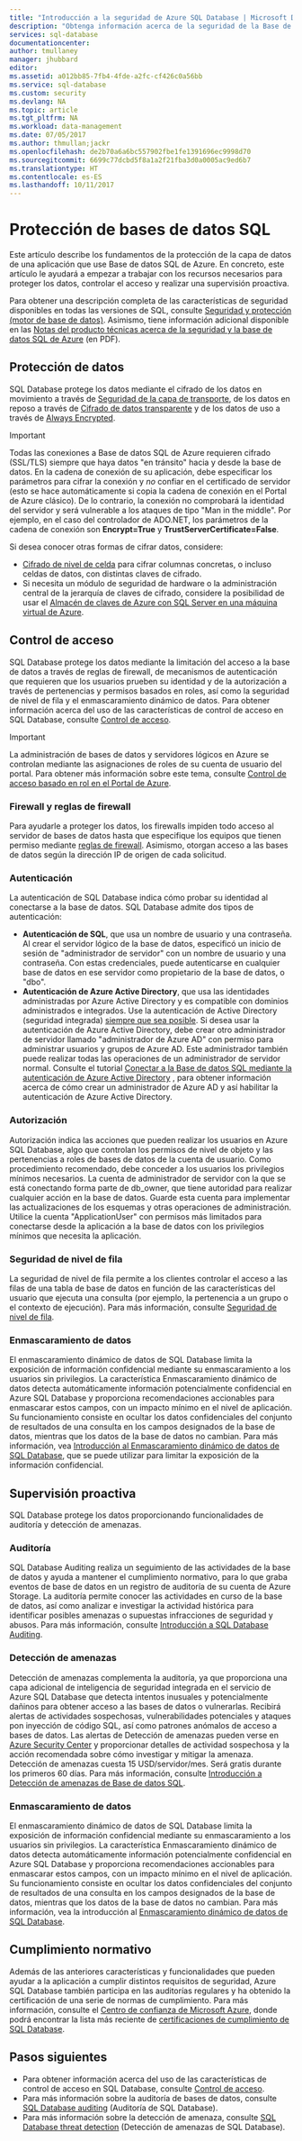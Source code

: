 ```yaml
---
title: "Introducción a la seguridad de Azure SQL Database | Microsoft Docs"
description: "Obtenga información acerca de la seguridad de la Base de datos SQL de Azure y SQL Server, incluidas las diferencias entre la nube y SQL Server local en cuanto a la autenticación, autorización, seguridad de conexión, cifrado y cumplimiento normativo."
services: sql-database
documentationcenter: 
author: tmullaney
manager: jhubbard
editor: 
ms.assetid: a012bb85-7fb4-4fde-a2fc-cf426c0a56bb
ms.service: sql-database
ms.custom: security
ms.devlang: NA
ms.topic: article
ms.tgt_pltfrm: NA
ms.workload: data-management
ms.date: 07/05/2017
ms.author: thmullan;jackr
ms.openlocfilehash: de2b70a6a6bc557902fbe1fe1391696ec9998d70
ms.sourcegitcommit: 6699c77dcbd5f8a1a2f21fba3d0a0005ac9ed6b7
ms.translationtype: HT
ms.contentlocale: es-ES
ms.lasthandoff: 10/11/2017
---
```

# <a name="securing-your-sql-database"></a>Protección de bases de datos SQL

Este artículo describe los fundamentos de la protección de la capa de datos de una aplicación que use Base de datos SQL de Azure. En concreto, este artículo le ayudará a empezar a trabajar con los recursos necesarios para proteger los datos, controlar el acceso y realizar una supervisión proactiva. 

Para obtener una descripción completa de las características de seguridad disponibles en todas las versiones de SQL, consulte [Seguridad y protección (motor de base de datos)](https://msdn.microsoft.com/library/bb510589). Asimismo, tiene información adicional disponible en las [Notas del producto técnicas acerca de la seguridad y la base de datos SQL de Azure](https://download.microsoft.com/download/A/C/3/AC305059-2B3F-4B08-9952-34CDCA8115A9/Security_and_Azure_SQL_Database_White_paper.pdf) (en PDF).

## <a name="protect-data"></a>Protección de datos
SQL Database protege los datos mediante el cifrado de los datos en movimiento a través de [Seguridad de la capa de transporte](https://support.microsoft.com/kb/3135244), de los datos en reposo a través de [Cifrado de datos transparente](/sql/relational-databases/security/encryption/transparent-data-encryption-azure-sql) y de los datos de uso a través de [Always Encrypted](https://msdn.microsoft.com/library/mt163865.aspx). 

> [!IMPORTANT]
>Todas las conexiones a Base de datos SQL de Azure requieren cifrado (SSL/TLS) siempre que haya datos "en tránsito" hacia y desde la base de datos. En la cadena de conexión de su aplicación, debe especificar los parámetros para cifrar la conexión y *no* confiar en el certificado de servidor (esto se hace automáticamente si copia la cadena de conexión en el Portal de Azure clásico). De lo contrario, la conexión no comprobará la identidad del servidor y será vulnerable a los ataques de tipo "Man in the middle". Por ejemplo, en el caso del controlador de ADO.NET, los parámetros de la cadena de conexión son **Encrypt=True** y **TrustServerCertificate=False**. 

Si desea conocer otras formas de cifrar datos, considere:

* [Cifrado de nivel de celda](https://msdn.microsoft.com/library/ms179331.aspx) para cifrar columnas concretas, o incluso celdas de datos, con distintas claves de cifrado.
* Si necesita un módulo de seguridad de hardware o la administración central de la jerarquía de claves de cifrado, considere la posibilidad de usar el [Almacén de claves de Azure con SQL Server en una máquina virtual de Azure](http://blogs.technet.com/b/kv/archive/2015/01/12/using-the-key-vault-for-sql-server-encryption.aspx).

## <a name="control-access"></a>Control de acceso
SQL Database protege los datos mediante la limitación del acceso a la base de datos a través de reglas de firewall, de mecanismos de autenticación que requieren que los usuarios prueben su identidad y de la autorización a través de pertenencias y permisos basados en roles, así como la seguridad de nivel de fila y el enmascaramiento dinámico de datos. Para obtener información acerca del uso de las características de control de acceso en SQL Database, consulte [Control de acceso](sql-database-control-access.md).

> [!IMPORTANT]
> La administración de bases de datos y servidores lógicos en Azure se controlan mediante las asignaciones de roles de su cuenta de usuario del portal. Para obtener más información sobre este tema, consulte [Control de acceso basado en rol en el Portal de Azure](../active-directory/role-based-access-control-what-is.md).
>

### <a name="firewall-and-firewall-rules"></a>Firewall y reglas de firewall
Para ayudarle a proteger los datos, los firewalls impiden todo acceso al servidor de bases de datos hasta que especifique los equipos que tienen permiso mediante [reglas de firewall](sql-database-firewall-configure.md). Asimismo, otorgan acceso a las bases de datos según la dirección IP de origen de cada solicitud.

### <a name="authentication"></a>Autenticación
La autenticación de SQL Database indica cómo probar su identidad al conectarse a la base de datos. SQL Database admite dos tipos de autenticación:

* **Autenticación de SQL**, que usa un nombre de usuario y una contraseña. Al crear el servidor lógico de la base de datos, especificó un inicio de sesión de "administrador de servidor" con un nombre de usuario y una contraseña. Con estas credenciales, puede autenticarse en cualquier base de datos en ese servidor como propietario de la base de datos, o "dbo". 
* **Autenticación de Azure Active Directory**, que usa las identidades administradas por Azure Active Directory y es compatible con dominios administrados e integrados. Use la autenticación de Active Directory (seguridad integrada) [siempre que sea posible](https://msdn.microsoft.com/library/ms144284.aspx). Si desea usar la autenticación de Azure Active Directory, debe crear otro administrador de servidor llamado "administrador de Azure AD" con permiso para administrar usuarios y grupos de Azure AD. Este administrador también puede realizar todas las operaciones de un administrador de servidor normal. Consulte el tutorial [Conectar a la Base de datos SQL mediante la autenticación de Azure Active Directory](sql-database-aad-authentication.md) , para obtener información acerca de cómo crear un administrador de Azure AD y así habilitar la autenticación de Azure Active Directory.

### <a name="authorization"></a>Autorización
Autorización indica las acciones que pueden realizar los usuarios en Azure SQL Database, algo que controlan los permisos de nivel de objeto y las pertenencias a roles de bases de datos de la cuenta de usuario. Como procedimiento recomendado, debe conceder a los usuarios los privilegios mínimos necesarios. La cuenta de administrador de servidor con la que se está conectando forma parte de db_owner, que tiene autoridad para realizar cualquier acción en la base de datos. Guarde esta cuenta para implementar las actualizaciones de los esquemas y otras operaciones de administración. Utilice la cuenta "ApplicationUser" con permisos más limitados para conectarse desde la aplicación a la base de datos con los privilegios mínimos que necesita la aplicación.

### <a name="row-level-security"></a>Seguridad de nivel de fila
La seguridad de nivel de fila permite a los clientes controlar el acceso a las filas de una tabla de base de datos en función de las características del usuario que ejecuta una consulta (por ejemplo, la pertenencia a un grupo o el contexto de ejecución). Para más información, consulte [Seguridad de nivel de fila](https://msdn.microsoft.com/library/dn765131).

### <a name="data-masking"></a>Enmascaramiento de datos 
El enmascaramiento dinámico de datos de SQL Database limita la exposición de información confidencial mediante su enmascaramiento a los usuarios sin privilegios. La característica Enmascaramiento dinámico de datos detecta automáticamente información potencialmente confidencial en Azure SQL Database y proporciona recomendaciones accionables para enmascarar estos campos, con un impacto mínimo en el nivel de aplicación. Su funcionamiento consiste en ocultar los datos confidenciales del conjunto de resultados de una consulta en los campos designados de la base de datos, mientras que los datos de la base de datos no cambian. Para más información, vea [Introducción al Enmascaramiento dinámico de datos de SQL Database](sql-database-dynamic-data-masking-get-started.md), que se puede utilizar para limitar la exposición de la información confidencial.

## <a name="proactive-monitoring"></a>Supervisión proactiva
SQL Database protege los datos proporcionando funcionalidades de auditoría y detección de amenazas. 

### <a name="auditing"></a>Auditoría
SQL Database Auditing realiza un seguimiento de las actividades de la base de datos y ayuda a mantener el cumplimiento normativo, para lo que graba eventos de base de datos en un registro de auditoría de su cuenta de Azure Storage. La auditoría permite conocer las actividades en curso de la base de datos, así como analizar e investigar la actividad histórica para identificar posibles amenazas o supuestas infracciones de seguridad y abusos. Para más información, consulte [Introducción a SQL Database Auditing](sql-database-auditing.md).  

### <a name="threat-detection"></a>Detección de amenazas
Detección de amenazas complementa la auditoría, ya que proporciona una capa adicional de inteligencia de seguridad integrada en el servicio de Azure SQL Database que detecta intentos inusuales y potencialmente dañinos para obtener acceso a las bases de datos o vulnerarlas. Recibirá alertas de actividades sospechosas, vulnerabilidades potenciales y ataques pon inyección de código SQL, así como patrones anómalos de acceso a bases de datos. Las alertas de Detección de amenazas pueden verse en [Azure Security Center](https://azure.microsoft.com/services/security-center/) y proporcionar detalles de actividad sospechosa y la acción recomendada sobre cómo investigar y mitigar la amenaza. Detección de amenazas cuesta 15 USD/servidor/mes. Será gratis durante los primeros 60 días. Para más información, consulte [Introducción a Detección de amenazas de Base de datos SQL](sql-database-threat-detection.md).
 
### <a name="data-masking"></a>Enmascaramiento de datos 
El enmascaramiento dinámico de datos de SQL Database limita la exposición de información confidencial mediante su enmascaramiento a los usuarios sin privilegios. La característica Enmascaramiento dinámico de datos detecta automáticamente información potencialmente confidencial en Azure SQL Database y proporciona recomendaciones accionables para enmascarar estos campos, con un impacto mínimo en el nivel de aplicación. Su funcionamiento consiste en ocultar los datos confidenciales del conjunto de resultados de una consulta en los campos designados de la base de datos, mientras que los datos de la base de datos no cambian. Para más información, vea la introducción al [Enmascaramiento dinámico de datos de SQL Database](sql-database-dynamic-data-masking-get-started.md).
 
## <a name="compliance"></a>Cumplimiento normativo
Además de las anteriores características y funcionalidades que pueden ayudar a la aplicación a cumplir distintos requisitos de seguridad, Azure SQL Database también participa en las auditorías regulares y ha obtenido la certificación de una serie de normas de cumplimiento. Para más información, consulte el [Centro de confianza de Microsoft Azure](https://azure.microsoft.com/support/trust-center/), donde podrá encontrar la lista más reciente de [certificaciones de cumplimiento de SQL Database](https://azure.microsoft.com/support/trust-center/services/).

## <a name="next-steps"></a>Pasos siguientes

- Para obtener información acerca del uso de las características de control de acceso en SQL Database, consulte [Control de acceso](sql-database-control-access.md).
- Para más información sobre la auditoría de bases de datos, consulte [SQL Database auditing](sql-database-auditing.md) (Auditoría de SQL Database).
- Para más información sobre la detección de amenaza, consulte [SQL Database threat detection](sql-database-threat-detection.md) (Detección de amenazas de SQL Database).
